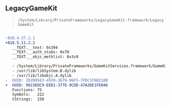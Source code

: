 ## LegacyGameKit

> `/System/Library/PrivateFrameworks/LegacyGameKit.framework/LegacyGameKit`

```diff

-818.4.37.2.1
+818.5.11.2.2
   __TEXT.__text: 0x394
   __TEXT.__auth_stubs: 0x70
   __TEXT.__objc_methlist: 0x3c0

   - /System/Library/PrivateFrameworks/GameKitServices.framework/GameKitServices
   - /usr/lib/libSystem.B.dylib
   - /usr/lib/libobjc.A.dylib
-  UUID: 2D2D9563-45F0-3679-96F5-7FDC1F8B2180
+  UUID: 9923EDC9-EED1-377E-9CDD-47A2DE1FE046
   Functions: 75
   Symbols:   222
   CStrings:  150

```
